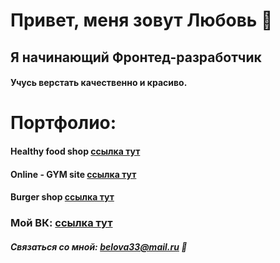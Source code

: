 # Привет, меня зовут Любовь 👋
## Я начинающий Фронтед-разработчик
#### Учусь верстать качественно и красиво.

# Портфолио:
#### Healthy food shop [ссылка тут](https://belova33.github.io/Module02-Shop/dist/)
#### Online - GYM site [ссылка тут](belova33.github.io/module01-gym/index.html)
#### Burger shop [ссылка тут](https://belova33.github.io/Module01-Burger/index.html)

### Moй ВК: [ссылка тут](https://vk.com/luba.belova33) 

##### Связаться со мной: belova33@mail.ru 💬




